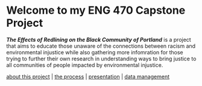# Welcome to my ENG 470 Capstone Project

***The Effects of Redlining on the Black Community of Portland*** is a project that aims to educate those unaware of the connections between racism and environmental injustice while also gathering more infomration for those trying to further their own research in understanding ways to bring justice to all communities of people impacted by environmental injustice. 
  
[about this project](white-paper.md)   |  [the process](project-log.md)  |   [presentation](presentation.pptx)   |  [data management](data-management.md)   

